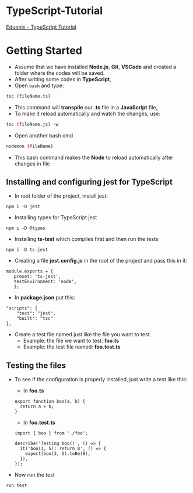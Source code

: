 # TypeScript-Tutorial

[Eduonix - TypeScript Tutorial](https://www.eduonix.com/new_dashboard/the-complete-typescript-programming-guide-for-web-developers)

# Getting Started

- Assume that we have installed **Node.js**, **Git**, **VSCode** and created a folder where the codes will be saved.
- After writing some codes in **TypeScript**,
- Open `bash` and type:
```bash
tsc (fileName.ts)
```
- This command will **transpile** our **.ts** file in a **JavaScript** file, 
- To make it reload automatically and watch the changes, use:
```bash
tsc (fileName.js) -w
```
- Open another bash cmd
```bash
nodemon (fileName)
```
- This bash command makes the **Node** to reload automatically after changes in file


## Installing and configuring jest for TypeScript

- In root folder of the project, install jest:
```
npm i -D jest
```
- Installing types for TypeScript jest
```
npm i -D @types
```
- Installing **ts-test** which compiles first and then run the tests
```
npm i -D ts-jest
```
- Creating a file **jest.config.js** in the root of the project and pass this in it:
```
module.exports = {
   preset: 'ts-jest',
   testEnvironment: 'node',
   };
```
- In **package.json** put this: 
```
"scripts": {
    "test": "jest",
    "built": "tsc"
},
```
- Create a test file named just like the file you want to test. 
  - Example: the file we want to test: **foo.ts**
  - Example: the test file named: **foo.test.ts**
  


## Testing the files


- To see if the configuration is properly installed, just write a test like this:
  - In **foo.ts**
  ```
  export function boo(a, b) {
    return a + b;
  }
  ```
  
  - In **foo.test.ts**
  ```
  import { boo } from './foo';
  
  describe('Testing boo()', () => {
    it('boo(3, 5): return 8', () => {
      expect(boo(3, 5).toBe(8),
    }),
  });
  ```
- Now run the test
```
run test
```




